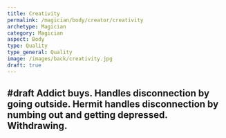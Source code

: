 ```yaml
---
title: Creativity
permalink: /magician/body/creator/creativity
archetype: Magician
category: Magician
aspect: Body
type: Quality
type_general: Quality
image: /images/back/creativity.jpg
draft: true
---
```

#draft Addict buys. Handles disconnection by going outside. Hermit handles disconnection by numbing out and getting depressed. Withdrawing. 
---
